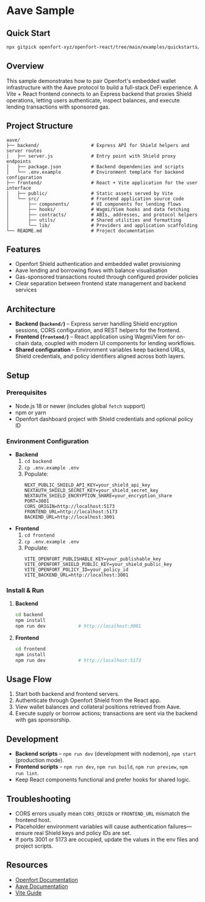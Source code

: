 # Aave Sample

## Quick Start

```bash
npx gitpick openfort-xyz/openfort-react/tree/main/examples/quickstarts/aave openfort-aave && cd openfort-aave
```

## Overview
This sample demonstrates how to pair Openfort's embedded wallet infrastructure with the Aave protocol to build a full-stack DeFi experience. A Vite + React frontend connects to an Express backend that proxies Shield operations, letting users authenticate, inspect balances, and execute lending transactions with sponsored gas.

## Project Structure
```
aave/
├── backend/                   # Express API for Shield helpers and server routes
│   ├── server.js              # Entry point with Shield proxy endpoints
│   ├── package.json           # Backend dependencies and scripts
│   └── .env.example           # Environment template for backend configuration
├── frontend/                  # React + Vite application for the user interface
│   ├── public/                # Static assets served by Vite
│   └── src/                   # Frontend application source code
│       ├── components/        # UI components for lending flows
│       ├── hooks/             # Wagmi/Viem hooks and data fetching
│       ├── contracts/         # ABIs, addresses, and protocol helpers
│       ├── utils/             # Shared utilities and formatting
│       └── lib/               # Providers and application scaffolding
└── README.md                  # Project documentation
```

## Features
- Openfort Shield authentication and embedded wallet provisioning
- Aave lending and borrowing flows with balance visualisation
- Gas-sponsored transactions routed through configured provider policies
- Clear separation between frontend state management and backend services

## Architecture
- **Backend (`backend/`)** – Express server handling Shield encryption sessions, CORS configuration, and REST helpers for the frontend.
- **Frontend (`frontend/`)** – React application using Wagmi/Viem for on-chain data, coupled with modern UI components for lending workflows.
- **Shared configuration** – Environment variables keep backend URLs, Shield credentials, and policy identifiers aligned across both layers.

## Setup

### Prerequisites
- Node.js 18 or newer (includes global `fetch` support)
- npm or yarn
- Openfort dashboard project with Shield credentials and optional policy ID

### Environment Configuration
- **Backend**
  1. `cd backend`
  2. `cp .env.example .env`
  3. Populate:
     ```env
     NEXT_PUBLIC_SHIELD_API_KEY=your_shield_api_key
     NEXTAUTH_SHIELD_SECRET_KEY=your_shield_secret_key
     NEXTAUTH_SHIELD_ENCRYPTION_SHARE=your_encryption_share
     PORT=3001
     CORS_ORIGIN=http://localhost:5173
     FRONTEND_URL=http://localhost:5173
     BACKEND_URL=http://localhost:3001
     ```
- **Frontend**
  1. `cd frontend`
  2. `cp .env.example .env`
  3. Populate:
     ```env
     VITE_OPENFORT_PUBLISHABLE_KEY=your_publishable_key
     VITE_OPENFORT_SHIELD_PUBLIC_KEY=your_shield_public_key
     VITE_OPENFORT_POLICY_ID=your_policy_id
     VITE_BACKEND_URL=http://localhost:3001
     ```

### Install & Run
1. **Backend**
   ```bash
   cd backend
   npm install
   npm run dev            # http://localhost:3001
   ```
2. **Frontend**
   ```bash
   cd frontend
   npm install
   npm run dev            # http://localhost:5173
   ```

## Usage Flow
1. Start both backend and frontend servers.
2. Authenticate through Openfort Shield from the React app.
3. View wallet balances and collateral positions retrieved from Aave.
4. Execute supply or borrow actions; transactions are sent via the backend with gas sponsorship.

## Development
- **Backend scripts** – `npm run dev` (development with nodemon), `npm start` (production mode).
- **Frontend scripts** – `npm run dev`, `npm run build`, `npm run preview`, `npm run lint`.
- Keep React components functional and prefer hooks for shared logic.

## Troubleshooting
- CORS errors usually mean `CORS_ORIGIN` or `FRONTEND_URL` mismatch the frontend host.
- Placeholder environment variables will cause authentication failures—ensure real Shield keys and policy IDs are set.
- If ports 3001 or 5173 are occupied, update the values in the env files and project scripts.

## Resources
- [Openfort Documentation](https://docs.openfort.io)
- [Aave Documentation](https://docs.aave.com)
- [Vite Guide](https://vitejs.dev/guide/)
